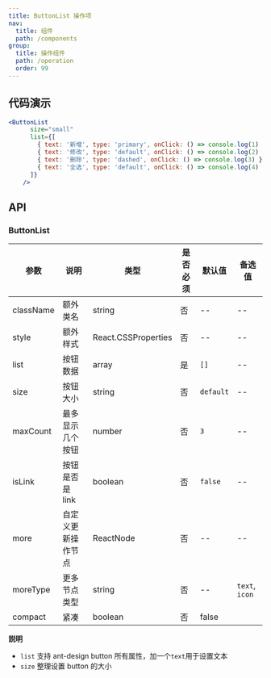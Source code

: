 ```yaml
---
title: ButtonList 操作项
nav:
  title: 组件
  path: /components
group:
  title: 操作组件
  path: /operation
  order: 99
---
```


## 代码演示

```jsx
<ButtonList
      size="small"
      list={[
        { text: '新增', type: 'primary', onClick: () => console.log(1) },
        { text: '修改', type: 'default', onClick: () => console.log(2) },
        { text: '删除', type: 'dashed', onClick: () => console.log(3) },
        { text: '全选', type: 'default', onClick: () => console.log(4) }
      ]}
    />
```

## API

### ButtonList

| 参数      | 说明               | 类型                | 是否必须 | 默认值    | 备选值         |
| --------- | ------------------ | ------------------- | -------- | --------- | -------------- |
| className | 额外类名           | string              | 否       | --        | --             |
| style     | 额外样式           | React.CSSProperties | 否       | --        | --             |
| list      | 按钮数据           | array               | 是       | `[]`      | --             |
| size      | 按钮大小           | string              | 否       | `default` | --             |
| maxCount  | 最多显示几个按钮   | number              | 否       | `3`       | --             |
| isLink    | 按钮是否是 link    | boolean             | 否       | `false`   | --             |
| more      | 自定义更新操作节点 | ReactNode           | 否       | --        | --             |
| moreType  | 更多节点类型       | string              | 否       | --        | `text`, `icon` |
| compact   | 紧凑              | boolean             | 否       | false  |  |

**説明**

- `list` 支持 ant-design button 所有属性，加一个`text`用于设置文本
- `size` 整理设置 button 的大小
